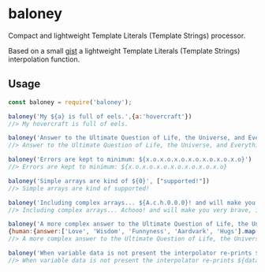 # baloney
Compact and lightweight Template Literals (Template Strings) processor.

Based on a small [gist](https://gist.github.com/smeijer/6580740a0ff468960a5257108af1384e) a lightweight Template Literals (Template Strings) interpolation function.

## Usage

```JavaScript
const baloney = require('baloney');

baloney('My ${a} is full of eels.',{a:'hovercraft'})
//> My hovercraft is full of eels.

baloney('Answer to the Ultimate Question of Life, the Universe, and Everything is: ${robotic}',{robotic:parseInt(101010, 2)})
//> Answer to the Ultimate Question of Life, the Universe, and Everything is: 42

baloney('Errors are kept to minimum: ${x.o.x.o.x.o.x.o.x.o.x.o.x.o}')
//> Errors are kept to minimum: ${x.o.x.o.x.o.x.o.x.o.x.o.x.o}

baloney('Simple arrays are kind of ${0}', ["supported!"])
//> Simple arrays are kind of supported!

baloney('Including complex arrays... ${A.c.h.0.0.0}! and will make you very brave, if used in production, and bless you for being so mighty! <3', {A:{c:{h:[[['Achooo']]]}}})
//> Including complex arrays... Achooo! and will make you very brave, if used in production, and bless you for being so mighty! <3

baloney('A more complex answer to the Ultimate Question of Life, the Universe, and Everything is still: ${human.answer}',
{human:{answer:['Love', 'Wisdom', 'Funnyness', 'Aardvark', 'Hugs'].map(word=>word.charCodeAt(0)).reduce((a,i)=>a^i)/2}})
//> A more complex answer to the Ultimate Question of Life, the Universe, and Everything is still: 42

baloney('When variable data is not present the interpolator re-prints ${data} (leaves it alone, as it should be).',{})
//> When variable data is not present the interpolator re-prints ${data} (leaves it alone, as it should be).

```
